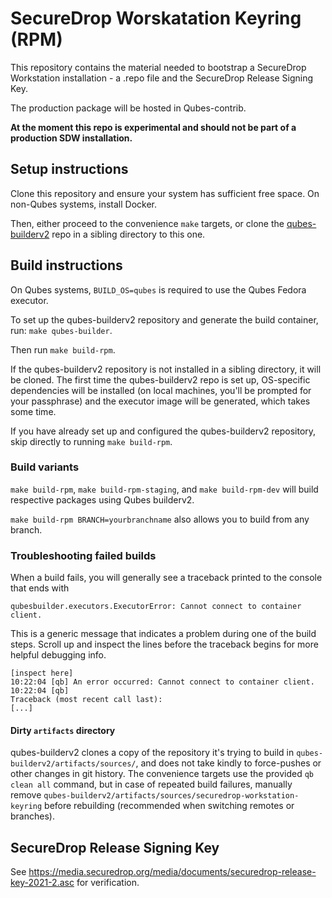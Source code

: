# SecureDrop Worskatation Keyring (RPM)

This repository contains the material needed to bootstrap a SecureDrop
Workstation installation - a .repo file and the SecureDrop Release Signing
Key.

The production package will be hosted in Qubes-contrib.

**At the moment this repo is experimental and should not be part of a production SDW installation.**

## Setup instructions
Clone this repository and ensure your system has sufficient free space.
On non-Qubes systems, install Docker.

Then, either proceed to the convenience `make` targets, or clone the [qubes-builderv2](https://github.com/QubesOS/qubes-builderv2) repo in a sibling directory to this one.

## Build instructions
On Qubes systems, `BUILD_OS=qubes` is required to use the Qubes Fedora executor.

To set up the qubes-builderv2 repository and generate the build container, run:
`make qubes-builder`.

Then run `make build-rpm`.

If the qubes-builderv2 repository is not installed in a sibling directory, it will be cloned.
The first time the qubes-builderv2 repo is set up, OS-specific dependencies will be installed (on local machines, you'll be prompted for your passphrase) and the executor image will be generated, which takes some time.

If you have already set up and configured the qubes-builderv2 repository, skip directly to running `make build-rpm`.

### Build variants
`make build-rpm`, `make build-rpm-staging`, and `make build-rpm-dev` will build respective packages using Qubes builderv2.

`make build-rpm BRANCH=yourbranchname` also allows you to build from any branch.

### Troubleshooting failed builds
When a build fails, you will generally see a traceback printed to the console that ends with

```
qubesbuilder.executors.ExecutorError: Cannot connect to container client.
```

This is a generic message that indicates a problem during one of the build steps. Scroll up
and inspect the lines before the traceback begins for more helpful debugging info.

```
[inspect here]
10:22:04 [qb] An error occurred: Cannot connect to container client.
10:22:04 [qb] 
Traceback (most recent call last):
[...]
```
#### Dirty `artifacts` directory
qubes-builderv2 clones a copy of the repository it's trying to build in
`qubes-builderv2/artifacts/sources/`, and does not take kindly to force-pushes or other
changes in git history.
The convenience targets use the provided `qb clean all` command, but in case of repeated
build failures, manually remove `qubes-builderv2/artifacts/sources/securedrop-workstation-keyring` before rebuilding (recommended when switching remotes
or branches).

## SecureDrop Release Signing Key
See https://media.securedrop.org/media/documents/securedrop-release-key-2021-2.asc for verification.
